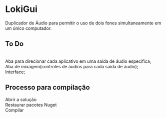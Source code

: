 # LokiGui
Duplicador de Áudio para permitir o uso de dois fones simultaneamente em um único computador.  

<h2>To Do</h2><br>
Aba para direcionar cada aplicativo em uma saída de áudio específica;<br>
Aba de mixagem(controles de áudios para cada saída de áudio);<br>
Interface;

<h2>Processo para compilação</h2>
Abrir a solução<br>
Restaurar pacotes Nuget<br>
Compilar<br>

